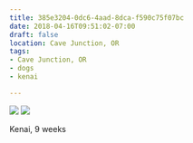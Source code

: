 ```yaml
---
title: 385e3204-0dc6-4aad-8dca-f590c75f07bc
date: 2018-04-16T09:51:02-07:00
draft: false
location: Cave Junction, OR
tags:
- Cave Junction, OR
- dogs
- kenai

---
```



![](https://d17enza3bfujl8.cloudfront.net/DSCF9659.jpg)
![](https://d17enza3bfujl8.cloudfront.net/DSCF9656.jpg)

Kenai, 9 weeks

